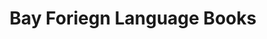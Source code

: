 ---
title: "Bay Foriegn Language Books"
url: /folkestone/bay-foriegn-language-books/
shop: Allgemein
---